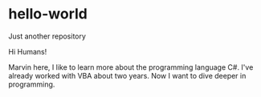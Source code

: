 # hello-world
Just another repository

Hi Humans!

Marvin here, I like to learn more about the programming language C#.
I've already worked with VBA about two years. Now I want to dive deeper in programming.
